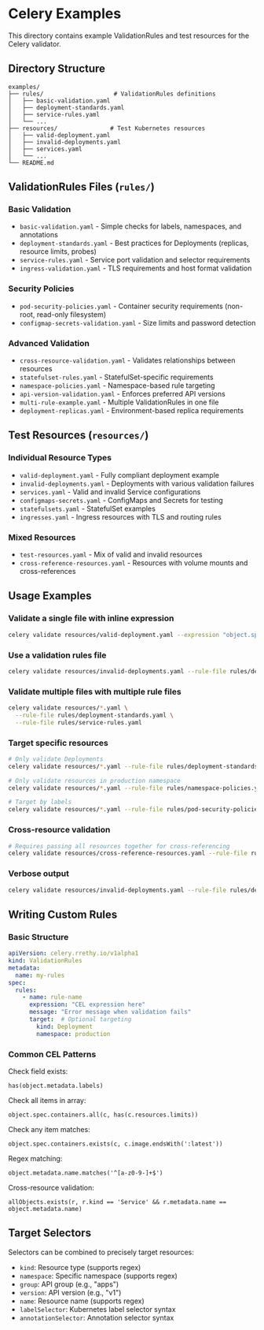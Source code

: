 # Celery Examples

This directory contains example ValidationRules and test resources for the Celery validator.

## Directory Structure

```
examples/
├── rules/                    # ValidationRules definitions
│   ├── basic-validation.yaml
│   ├── deployment-standards.yaml
│   ├── service-rules.yaml
│   └── ...
├── resources/               # Test Kubernetes resources
│   ├── valid-deployment.yaml
│   ├── invalid-deployments.yaml
│   ├── services.yaml
│   └── ...
└── README.md
```

## ValidationRules Files (`rules/`)

### Basic Validation
- `basic-validation.yaml` - Simple checks for labels, namespaces, and annotations
- `deployment-standards.yaml` - Best practices for Deployments (replicas, resource limits, probes)
- `service-rules.yaml` - Service port validation and selector requirements
- `ingress-validation.yaml` - TLS requirements and host format validation

### Security Policies
- `pod-security-policies.yaml` - Container security requirements (non-root, read-only filesystem)
- `configmap-secrets-validation.yaml` - Size limits and password detection

### Advanced Validation
- `cross-resource-validation.yaml` - Validates relationships between resources
- `statefulset-rules.yaml` - StatefulSet-specific requirements
- `namespace-policies.yaml` - Namespace-based rule targeting
- `api-version-validation.yaml` - Enforces preferred API versions
- `multi-rule-example.yaml` - Multiple ValidationRules in one file
- `deployment-replicas.yaml` - Environment-based replica requirements

## Test Resources (`resources/`)

### Individual Resource Types
- `valid-deployment.yaml` - Fully compliant deployment example
- `invalid-deployments.yaml` - Deployments with various validation failures
- `services.yaml` - Valid and invalid Service configurations
- `configmaps-secrets.yaml` - ConfigMaps and Secrets for testing
- `statefulsets.yaml` - StatefulSet examples
- `ingresses.yaml` - Ingress resources with TLS and routing rules

### Mixed Resources
- `test-resources.yaml` - Mix of valid and invalid resources
- `cross-reference-resources.yaml` - Resources with volume mounts and cross-references

## Usage Examples

### Validate a single file with inline expression
```bash
celery validate resources/valid-deployment.yaml --expression "object.spec.replicas >= 3"
```

### Use a validation rules file
```bash
celery validate resources/invalid-deployments.yaml --rule-file rules/deployment-standards.yaml
```

### Validate multiple files with multiple rule files
```bash
celery validate resources/*.yaml \
  --rule-file rules/deployment-standards.yaml \
  --rule-file rules/service-rules.yaml
```

### Target specific resources
```bash
# Only validate Deployments
celery validate resources/*.yaml --rule-file rules/deployment-standards.yaml --target-kind Deployment

# Only validate resources in production namespace
celery validate resources/*.yaml --rule-file rules/namespace-policies.yaml --target-namespace production

# Target by labels
celery validate resources/*.yaml --rule-file rules/pod-security-policies.yaml --target-labels "security=strict"
```

### Cross-resource validation
```bash
# Requires passing all resources together for cross-referencing
celery validate resources/cross-reference-resources.yaml --rule-file rules/cross-resource-validation.yaml
```

### Verbose output
```bash
celery validate resources/invalid-deployments.yaml --rule-file rules/deployment-standards.yaml --verbose
```

## Writing Custom Rules

### Basic Structure
```yaml
apiVersion: celery.rrethy.io/v1alpha1
kind: ValidationRules
metadata:
  name: my-rules
spec:
  rules:
    - name: rule-name
      expression: "CEL expression here"
      message: "Error message when validation fails"
      target:  # Optional targeting
        kind: Deployment
        namespace: production
```

### Common CEL Patterns

Check field exists:
```cel
has(object.metadata.labels)
```

Check all items in array:
```cel
object.spec.containers.all(c, has(c.resources.limits))
```

Check any item matches:
```cel
object.spec.containers.exists(c, c.image.endsWith(':latest'))
```

Regex matching:
```cel
object.metadata.name.matches('^[a-z0-9-]+$')
```

Cross-resource validation:
```cel
allObjects.exists(r, r.kind == 'Service' && r.metadata.name == object.metadata.name)
```

## Target Selectors

Selectors can be combined to precisely target resources:

- `kind`: Resource type (supports regex)
- `namespace`: Specific namespace (supports regex)  
- `group`: API group (e.g., "apps")
- `version`: API version (e.g., "v1")
- `name`: Resource name (supports regex)
- `labelSelector`: Kubernetes label selector syntax
- `annotationSelector`: Annotation selector syntax
